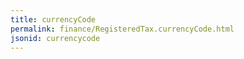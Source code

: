 ```yaml
---
title: currencyCode
permalink: finance/RegisteredTax.currencyCode.html
jsonid: currencycode
---
```


